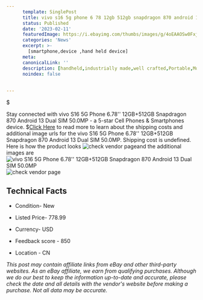 ```yaml
---
      template: SinglePost
      title: vivo s16 5g phone 6 78 12gb 512gb snapdragon 870 android 13 dual sim 50 0mp
      status: Published
      date: '2023-02-11'
      featuredImage: https://i.ebayimg.com/thumbs/images/g/4oEAAOSw0FxjpSsS/s-l225.jpg
      categories: 'News'
      excerpt: >-
        [smartphone,device ,hand held device]
      meta:
      canonicalLink: ''
      description: [handheld,industrially made,well crafted,Portable,Mobile,Compact,Convenient,Lightweight,Maneuverable,Man-portable,Miniature,Carriable,Hand-held,Light,Holdable,Transportable,Mobile device,Pocket-sized,On-the-go,Wireless,Cordless,Compact size,Convenient size, smartphone,device ,hand held device]
      noindex: false
      
        
---
```

$

Stay connected with vivo S16 5G Phone 6.78'' 12GB+512GB Snapdragon 870 Android 13 Dual SIM 50.0MP - a 5-star Cell Phones & Smartphones device.
$[Click Here](https://www.ebay.com/itm/325473599041?hash=item4bc7bcfe41%3Ag%3A4oEAAOSw0FxjpSsS&mkevt=1&mkcid=1&mkrid=711-53200-19255-0&campid=%253CePNCampaignId%253E&customid=%253CreferenceId%253E&toolid=10049) to read more to learn about the shipping costs and additional image urls for the vivo S16 5G Phone 6.78'' 12GB+512GB Snapdragon 870 Android 13 Dual SIM 50.0MP. Shipping cost is undefined. Here is how the product looks ![check vendor page](https://i.ebayimg.com/thumbs/images/g/4oEAAOSw0FxjpSsS/s-l225.jpg)and the additional images are![vivo S16 5G Phone 6.78'' 12GB+512GB Snapdragon 870 Android 13 Dual SIM 50.0MP](https://i.ebayimg.com/images/g/4oEAAOSw0FxjpSsS/s-l1200.jpg)![check vendor page](https://origin-galleryplus.ebayimg.com/ws/web/325473599041_2_0_1/225x225.jpg,https://origin-galleryplus.ebayimg.com/ws/web/325473599041_3_0_1/225x225.jpg,https://origin-galleryplus.ebayimg.com/ws/web/325473599041_4_0_1/225x225.jpg,https://origin-galleryplus.ebayimg.com/ws/web/325473599041_5_0_1/225x225.jpg,https://origin-galleryplus.ebayimg.com/ws/web/325473599041_6_0_1/225x225.jpg,https://origin-galleryplus.ebayimg.com/ws/web/325473599041_7_0_1/225x225.jpg,https://origin-galleryplus.ebayimg.com/ws/web/325473599041_8_0_1/225x225.jpg,https://origin-galleryplus.ebayimg.com/ws/web/325473599041_9_0_1/225x225.jpg,https://origin-galleryplus.ebayimg.com/ws/web/325473599041_10_0_1/225x225.jpg)



 ## Technical Facts 



     
      

 - Condition- New 


      

 - Listed Price- 778.99 


      

 - Currency- USD 


      

 - Feedback score - 850 


      

 - Location - CN 


      
      

 *_This post may contain affiliate links from eBay and other third-party websites. As an eBay affiliate, we earn from qualifying purchases. Although we do our best to keep the information up-to-date and accurate, please check the date and all details with the vendor's website before making a purchase. Not all data may be accurate._*






